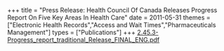 +++
title = "Press Release: Health Council Of Canada Releases Progress Report On Five Key Areas In Health Care"
date = 2011-05-31
themes = ["Electronic Health Records","Access and Wait Times","Pharmaceuticals Management"]
types = ["Publications"]
+++
[2.45.3-Progress_report_traditional_Release_FINAL_ENG.pdf](/files/2.45.3-Progress_report_traditional_Release_FINAL_ENG.pdf)
